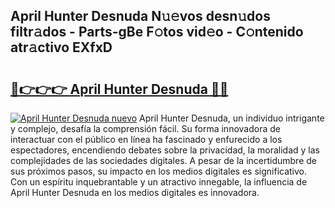 ## April Hunter Desnuda N𝚞𝚎vos desn𝚞dos filtr𝚊dos - Parts-gBe F𝚘tos vid𝚎o - C𝚘ntenido atr𝚊ctivo EXfxD

# <h2><a href="http://mbawfh.tromn.icu/?c=April+Hunter+Desnuda">🔗👉👉👉 April Hunter Desnuda 🔗🔗</a></h2>

[![April Hunter Desnuda nuevo](https://i.imgur.com/pEAQMta.gif)](http://mbawfh.tromn.icu/?c=April+Hunter+Desnuda)
April Hunter Desnuda, un individuo intrigante y complejo, desafía la comprensión fácil. Su forma innovadora de interactuar con el público en línea ha fascinado y enfurecido a los espectadores, encendiendo debates sobre la privacidad, la moralidad y las complejidades de las sociedades digitales. A pesar de la incertidumbre de sus próximos pasos, su impacto en los medios digitales es significativo. Con un espíritu inquebrantable y un atractivo innegable, la influencia de April Hunter Desnuda en los medios digitales es innovadora.
